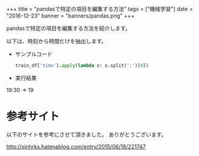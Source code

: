 +++
title = "pandasで特定の項目を編集する方法"
tags = ["機械学習"]
date = "2016-12-23"
banner = "banners/pandas.png"
+++

pandasで特定の項目を編集する方法を紹介します。

<!--more-->

以下は、時刻から時間だけを抽出します。

- サンプルコード

    ```python
    train_df['time'].apply(lambda x: x.split(':')[0])
    ```

- 実行結果

19:30 -> 19

# 参考サイト

以下のサイトを参考にさせて頂きました。
ありがとうございます。

http://sinhrks.hatenablog.com/entry/2015/06/18/221747
